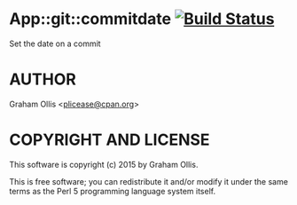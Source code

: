 # App::git::commitdate [![Build Status](https://secure.travis-ci.org/plicease/App-git-commitdate.png)](http://travis-ci.org/plicease/App-git-commitdate)

Set the date on a commit

# AUTHOR

Graham Ollis &lt;plicease@cpan.org>

# COPYRIGHT AND LICENSE

This software is copyright (c) 2015 by Graham Ollis.

This is free software; you can redistribute it and/or modify it under
the same terms as the Perl 5 programming language system itself.
